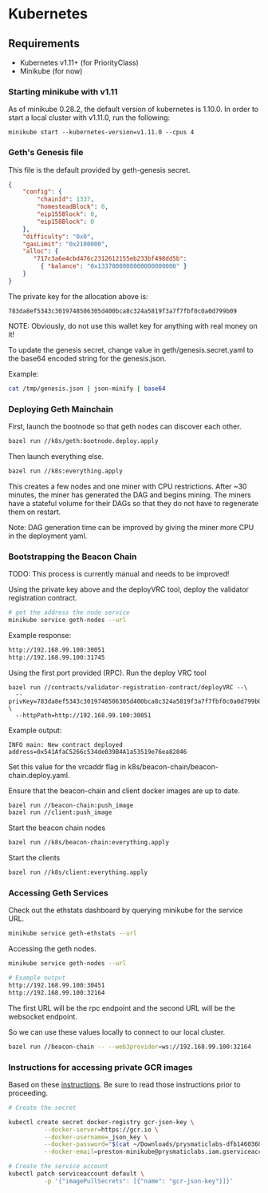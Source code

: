 # Kubernetes 

## Requirements

- Kubernetes v1.11+ (for PriorityClass)
- Minikube (for now)

### Starting minikube with v1.11

As of minikube 0.28.2, the default version of kubernetes is 1.10.0. In order to
start a local cluster with v1.11.0, run the following:

```
minikube start --kubernetes-version=v1.11.0 --cpus 4
```

### Geth's Genesis file

This file is the default provided by geth-genesis secret. 

```json
{                                                                               
    "config": {                                                                 
        "chainId": 1337,                                                        
        "homesteadBlock": 0,                                                    
        "eip155Block": 0,                                                       
        "eip158Block": 0                                                        
    },                                                                          
    "difficulty": "0x0",                                                      
    "gasLimit": "0x2100000",                                                    
    "alloc": {                                                                  
       "717c3a6e4cbd476c2312612155eb233bf498dd5b":                              
         { "balance": "0x1337000000000000000000" }                             
    }                                                                           
}
```

The private key for the allocation above is:

```text
783da8ef5343c3019748506305d400bca8c324a5819f3a7f7fbf0c0a0d799b09
```

NOTE: Obviously, do not use this wallet key for anything with real money on it!

To update the genesis secret, change value in geth/genesis.secret.yaml to the
base64 encoded string for the genesis.json.

Example:

```bash
cat /tmp/genesis.json | json-minify | base64
```

### Deploying Geth Mainchain

First, launch the bootnode so that geth nodes can discover each other.

```bash
bazel run //k8s/geth:bootnode.deploy.apply
```

Then launch everything else.

```bash
bazel run //k8s:everything.apply
```

This creates a few nodes and one miner with CPU restrictions. After ~30 
minutes, the miner has generated the DAG and begins mining. The miners have a
stateful volume for their DAGs so that they do not have to regenerate them on
restart. 

Note: DAG generation time can be improved by giving the miner more CPU in the 
deployment yaml.

### Bootstrapping the Beacon Chain

TODO: This process is currently manual and needs to be improved!

Using the private key above and the deployVRC tool, deploy the validator
registration contract.

```bash
# get the address the node service
minikube service geth-nodes --url
```

Example response:

```bash
http://192.168.99.100:30051
http://192.168.99.100:31745
```

Using the first port provided (RPC). Run the deploy VRC tool

```
bazel run //contracts/validator-registration-contract/deployVRC --\
  --privKey=783da8ef5343c3019748506305d400bca8c324a5819f3a7f7fbf0c0a0d799b09 \
  --httpPath=http://192.168.99.100:30051
```

Example output:

```
INFO main: New contract deployed address=0x541AfaC5266c534de039B4A1a53519e76ea82846
```

Set this value for the vrcaddr flag in 
k8s/beacon-chain/beacon-chain.deploy.yaml.

Ensure that the beacon-chain and client docker images are up to date. 

```bash
bazel run //beacon-chain:push_image
bazel run //client:push_image
```

Start the beacon chain nodes

```bash
bazel run //k8s/beacon-chain:everything.apply
```

Start the clients

```bash
bazel run //k8s/client:everything.apply
```

### Accessing Geth Services

Check out the ethstats dashboard by querying minikube for the service URL.

```bash
minikube service geth-ethstats --url
```

Accessing the geth nodes.

```bash
minikube service geth-nodes --url

# Example output
http://192.168.99.100:30451
http://192.168.99.100:32164
```

The first URL will be the rpc endpoint and the second URL will be the websocket
endpoint.

So we can use these values locally to connect to our local cluster.

```bash
bazel run //beacon-chain -- --web3provider=ws://192.168.99.100:32164
```

### Instructions for accessing private GCR images

Based on these 
[instructions](https://ryaneschinger.com/blog/using-google-container-registry-gcr-with-minikube/).
Be sure to read those instructions prior to proceeding.

```bash
# Create the secret

kubectl create secret docker-registry gcr-json-key \
          --docker-server=https://gcr.io \
          --docker-username=_json_key \
          --docker-password="$(cat ~/Downloads/prysmaticlabs-dfb1460368ad.json)" \
          --docker-email=preston-minikube@prysmaticlabs.iam.gserviceaccount.com

# Create the service account
kubectl patch serviceaccount default \
          -p '{"imagePullSecrets": [{"name": "gcr-json-key"}]}'
```

